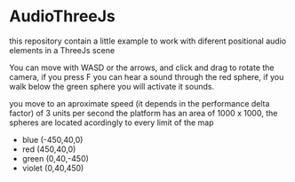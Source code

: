 # AudioThreeJs
this repository contain a little example to work with diferent positional audio elements in a ThreeJs scene

You can move with WASD or the arrows, and click and drag to rotate the camera, if you press F you can hear a sound through the red sphere, if you walk below the green sphere you will activate it sounds.

you move to an aproximate speed (it depends in the performance delta factor) of 3 units per second the platform has an area of 1000 x 1000, the spheres are located acordingly to every limit of the map


 - blue (-450,40,0)
 - red (450,40,0)
 - green (0,40,-450)
 - violet (0,40,450)
